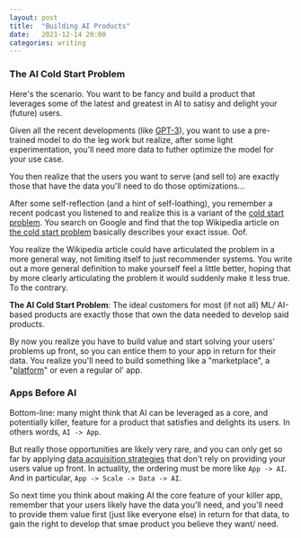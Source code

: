 ```yaml
---
layout: post
title:  "Building AI Products"
date:   2021-12-14 20:00
categories: writing
---
```


### The AI Cold Start Problem

Here's the scenario. You want to be fancy and build a product that leverages some of the latest and greatest in AI to satisy and delight your (future) users.

Given all the recent developments (like [GPT-3](https://openai.com/blog/openai-api/)), you want to use a pre-trained model to do the leg work but realize, after some light experimentation, you'll need more data to futher optimize the model for your use case.

You then realize that the users you want to serve (and sell to) are exactly those that have the data you'll need to do those optimizations...

After some self-reflection (and a hint of self-loathing), you remember a recent podcast you listened to and realize this is a variant of the [cold start problem](https://www.amazon.com/dp/B08HZ5XY7X/ref=dp-kindle-redirect?_encoding=UTF8&btkr=1). You search on Google and find that the top Wikipedia article on [the cold start problem](https://en.wikipedia.org/wiki/Cold_start_(recommender_systems)) basically describes your exact issue. Oof.

You realize the Wikipedia article could have articulated the problem in a more general way, not limiting itself to just recommender systems. You write out a more general definition to make yourself feel a little better, hoping that by more clearly articulating the problem it would suddenly make it less true. To the contrary.

**The AI Cold Start Problem**: The ideal customers for most (if not all) ML/ AI-based products are exactly those that own the data needed to develop said products.

By now you realize you have to build value and start solving your users' problems up front, so you can entice them to your app in return for their data. You realize you'll need to build something like a "marketplace", a "[platform](https://sloanreview.mit.edu/article/the-future-of-platforms/)" or even a regular ol' app.

### Apps Before AI

Bottom-line: many might think that AI can be leveraged as a core, and potentially killer, feature for a product that satisfies and delights its users. In others words, `AI -> App`.

But really those opportunities are likely very rare, and you can only get so far by applying [data acquisition strategies](https://medium.com/@muellerfreitag?p=47166580ee48) that don't rely on providing your users value up front. In actuality, the ordering must be more like `App -> AI`. And in particular, `App -> Scale -> Data -> AI`.

So next time you think about making AI the core feature of your killer app, remember that your users likely have the data you'll need, and you'll need to provide them value first (just like everyone else) in return for that data, to gain the right to develop that smae product you believe they want/ need.
